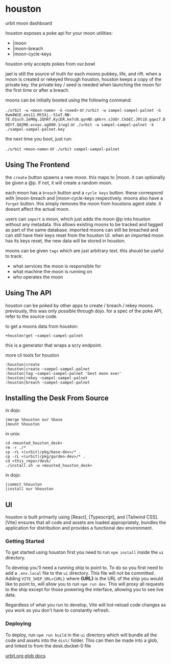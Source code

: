 # houston

urbit moon dashboard

houston exposes a poke api for your moon utilities:

- |moon
- |moon-breach
- |moon-cycle-keys

houston only accepts pokes from our.bowl

jael is still the source of truth for each moons pubkey, life, and rift.
when a moon is created or rekeyed through houston, houston keeps a copy of the private key.
the private key / seed is needed when launching the moon for the first time or after a breach.

moons can be initially booted using the following command:

`./urbit -w <moon-name> -G <seed>`
or
`/urbit -w sampel-sampel-palnet -G 0wm4W1E.ees11.MtSXj.-51oT.NN-7E.O1uch.2eM0g.2QhRf.KyiER.ke7cN.qynND.qAkrn.sJUOr.CkbEC.JRtiD.gqwz7.DDDYf.Q82M0.ecoac.ag000.1rwg1`
or
`./urbit -w sampel-sampel-palnet -k ./sampel-sampel-palnet.key`

the next time you boot, just run:

`./urbit <moon-name>`
or
`./urbit sampel-sampel-palnet`

## Using The Frontend

the `create` button spawns a new moon. this maps to |moon.
it can optionally be given a @p. if not, it will create a random moon.

each moon has a `breach` button and a `cycle keys` button. these correspond with |moon-breach and |moon-cycle-keys respectively.
moons also have a `forget` button. this simply removes the moon from houstons agent state. it doesnt affect the actual moon.

users can `import` a moon, which just adds the moon @p into houston without any metadata.
this allows existing moons to be tracked and tagged as part of the same database.
imported moons can still be breached and can still have their keys reset from the houston UI.
when an imported moon has its keys reset, the new data will be stored in houston.

moons can be given `tags` which are just arbitrary text. this should be useful to track:

- what services the moon is responsible for
- what machine the moon is running on
- who operates the moon

## Using The API

houston can be poked by other apps to create / breach / rekey moons. previously, this was only possible through dojo.
for a spec of the poke API, refer to the source code.

to get a moons data from houston:

```hoon
+houston!get ~sampel-sampel-palnet
```

this is a generator that wraps a scry endpoint.

more cli tools for houston

```hoon
:houston|create
:houston|create ~sampel-sampel-palnet
:houston|tag ~sampel-sampel-palnet 'best moon ever'
:houston|rekey ~sampel-sampel-palnet
:houston|breach ~sampel-sampel-palnet
```

## Installing the Desk From Source

in dojo:

```
|merge %houston our %base
|mount %houston
```

in unix:

```
cd <mounted_houston_desk>
rm -r ./*
cp -rL <(urbit)/pkg/base-dev>/* .
cp -rL <(urbit)/pkg/garden-dev>/* .
cd <this_repo>/desk/
./install.sh -w <mounted_houston_desk>
```

in dojo:

```
|commit %houston
|install our %houston
```

## UI

houston is built primarily using [React], [Typescript], and [Tailwind CSS]. [Vite] ensures that all code and assets are loaded appropriately, bundles the application for distribution and provides a functional dev environment.

### Getting Started

To get started using houston first you need to run `npm install` inside the `ui` directory.

To develop you'll need a running ship to point to. To do so you first need to add a `.env.local` file to the `ui` directory. This file will not be committed. Adding `VITE_SHIP_URL={URL}` where **{URL}** is the URL of the ship you would like to point to, will allow you to run `npm run dev`. This will proxy all requests to the ship except for those powering the interface, allowing you to see live data.

Regardless of what you run to develop, Vite will hot-reload code changes as you work so you don't have to constantly refresh.

### Deploying

To deploy, run `npm run build` in the `ui` directory which will bundle all the code and assets into the `dist/` folder. This can then be made into a glob, and linked to from the desk.docket-0 file

[urbit.org glob docs](https://developers.urbit.org/reference/additional/dist/glob)
